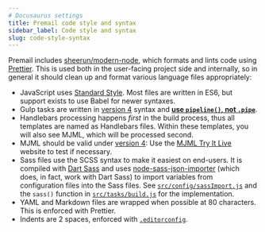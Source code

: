 ```yaml
---
# Docusaurus settings
title: Premail code style and syntax
sidebar_label: Code style and syntax
slug: code-style-syntax
---
```


Premail includes [sheerun/modern-node](https://github.com/sheerun/modern-node),
which formats and lints code using [Prettier](https://prettier.io/). This is
used both in the user-facing project side and internally, so in general it
should clean up and format various language files appropriately:

- JavaScript uses [Standard Style](https://standardjs.com/). Most files are
  written in ES6, but support exists to use Babel for newer syntaxes.
- Gulp tasks are written in
  [version 4](https://gulpjs.com/docs/en/getting-started/creating-tasks) syntax
  and
  **[use `pipeline()`, not `.pipe`](https://github.com/gulpjs/gulp/discussions/2586)**.
- Handlebars processing happens _first_ in the build process, thus all templates
  are named as Handlebars files. Within these templates, you will also see MJML,
  which will be processed second.
- MJML should be valid under
  [version 4](https://github.com/mjmlio/mjml/releases): Use the
  [MJML Try It Live](https://mjml.io/try-it-live/) website to test if necessary.
- Sass files use the SCSS syntax to make it easiest on end-users. It is compiled
  with [Dart Sass](https://sass-lang.com/dart-sass) and uses
  [node-sass-json-importer](https://github.com/pmowrer/node-sass-json-importer)
  (which does, in fact, work with Dart Sass) to import variables from
  configuration files into the Sass files. See
  [`src/config/sassImport.js`](https://github.com/premail/premail/tree/main/src/config/sassImport.js)
  and the `sass()` function in
  [`src/tasks/build.js`](https://github.com/premail/premail/tree/main/src/tasks/build.js)
  for the implementation.
- YAML and Markdown files are wrapped when possible at 80 characters. This is
  enforced with Prettier.
- Indents are 2 spaces, enforced with
  [`.editorconfig`](https://github.com/premail/premail/tree/main/.editorconfig).
